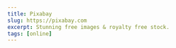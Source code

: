 ```yaml
---
title: Pixabay
slug: https://pixabay.com
excerpt: Stunning free images & royalty free stock.
tags: [online]
---
```

